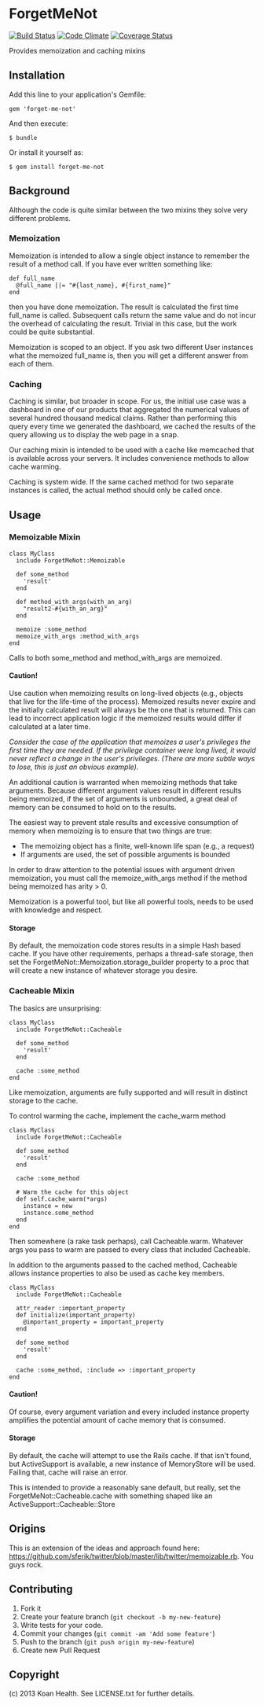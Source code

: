 # ForgetMeNot
[![Build Status](https://secure.travis-ci.org/KoanHealth/forget-me-not.png?branch=master&.png)](http://travis-ci.org/KoanHealth/forget-me-not)
[![Code Climate](https://codeclimate.com/github/KoanHealth/forget-me-not.png)](https://codeclimate.com/github/KoanHealth/forget-me-not)
[![Coverage Status](https://coveralls.io/repos/KoanHealth/forget-me-not/badge.png?branch=master)](https://coveralls.io/r/KoanHealth/forget-me-not)

Provides memoization and caching mixins

## Installation

Add this line to your application's Gemfile:

    gem 'forget-me-not'

And then execute:

    $ bundle

Or install it yourself as:

    $ gem install forget-me-not

## Background 

Although the code is quite similar between the two mixins they solve very different problems.

### Memoization
Memoization is intended to allow a single object instance to remember the result of a method call.  If you have
ever written something like:

    def full_name
      @full_name ||= "#{last_name}, #{first_name}"
	end

then you have done memoization.  The result is calculated the first time full_name is called.  Subsequent calls return
the same value and do not incur the overhead of calculating the result.  Trivial in this case, but the work could be quite
substantial.

Memoization is scoped to an object.  If you ask two different User instances what the memoized full_name is, then
you will get a different answer from each of them.

### Caching

Caching is similar, but broader in scope.  For us, the initial use case was a dashboard in one of our products that
aggregated the numerical values of several hundred thousand medical claims.  Rather than performing this query every
time we generated the dashboard, we cached the results of the query allowing us to display the web page in a snap.

Our caching mixin is intended to be used with a cache like memcached that is available across your servers.  It includes
convenience methods to allow cache warming.

Caching is system wide.  If the same cached method for two separate instances is called, the actual method should only be
called once.

## Usage

### Memoizable Mixin
    class MyClass
      include ForgetMeNot::Memoizable

      def some_method
        'result'
      end

      def method_with_args(with_an_arg)
      	"result2-#{with_an_arg}"
      end

      memoize :some_method
      memoize_with_args :method_with_args
    end

Calls to both some_method and method_with_args are memoized.

#### Caution!
Use caution when memoizing results on long-lived objects (e.g., objects that live for the life-time of the process).
Memoized results never expire and the initially calculated result will always be the one that is returned.  This can
lead to incorrect application logic if the memoized results would differ if calculated at a later time.

_Consider the case of the application that memoizes a user's privileges the first time they are needed.  If the privilege
container were long lived, it would never reflect a change in the user's privileges.  (There are more subtle ways to
lose, this is just an obvious example)._

An additional caution is warranted when memoizing methods that take arguments.  Because different argument values result
in different results being memoized, if the set of arguments is unbounded, a great deal of memory can be consumed to
hold on to the results.

The easiest way to prevent stale results and excessive consumption of memory when memoizing is to ensure that two
things are true:
 - The memoizing object has a finite, well-known life span (e.g., a request)
 - If arguments are used, the set of possible arguments is bounded

In order to draw attention to the potential issues with argument driven memoization, you must call the memoize_with_args
method if the method being memoized has arity > 0.

Memoization is a powerful tool, but like all powerful tools, needs to be used with knowledge and respect.

#### Storage
By default, the memoization code stores results in a simple Hash based cache.  If you have other requirements, perhaps
a thread-safe storage, then set the ForgetMeNot::Memoization.storage_builder property to a proc that will create a new
instance of whatever storage you desire.

### Cacheable Mixin
The basics are unsurprising:

    class MyClass
      include ForgetMeNot::Cacheable

      def some_method
        'result'
      end

      cache :some_method
    end

Like memoization, arguments are fully supported and will result in distinct storage to the cache.

To control warming the cache, implement the cache_warm method

    class MyClass
      include ForgetMeNot::Cacheable

      def some_method
        'result'
      end

      cache :some_method

      # Warm the cache for this object
      def self.cache_warm(*args)
      	instance = new
      	instance.some_method
      end
    end

Then somewhere (a rake task perhaps), call Cacheable.warm.  Whatever args you pass to warm are passed to every class that
included Cacheable.

In addition to the arguments passed to the cached method, Cacheable allows instance properties to also be used as cache
key members.

    class MyClass
      include ForgetMeNot::Cacheable

      attr_reader :important_property
      def initialize(important_property)
      	@important_property = important_property
      end

      def some_method
        'result'
      end

      cache :some_method, :include => :important_property
    end

#### Caution!
Of course, every argument variation and every included instance property amplifies the potential amount of cache
memory that is consumed.

#### Storage
By default, the cache will attempt to use the Rails cache.  If that isn't found, but ActiveSupport is available, a new
instance of MemoryStore will be used.  Failing that, cache will raise an error.

This is intended to provide a reasonably sane default, but really, set the ForgetMeNot::Cacheable.cache with something
shaped like an ActiveSupport::Cacheable::Store

## Origins
This is an extension of the ideas and approach found here:
https://github.com/sferik/twitter/blob/master/lib/twitter/memoizable.rb.  You guys rock.

## Contributing

1. Fork it
2. Create your feature branch (`git checkout -b my-new-feature`)
3. Write tests for your code.
4. Commit your changes (`git commit -am 'Add some feature'`)
5. Push to the branch (`git push origin my-new-feature`)
6. Create new Pull Request

## Copyright
(c) 2013 Koan Health. See LICENSE.txt for further details.
